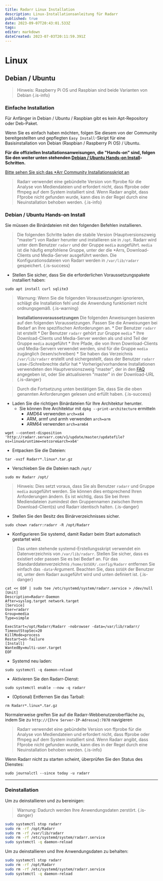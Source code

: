 ```yaml
---
title: Radarr Linux Installation
description: Linux-Installationsanleitung für Radarr
published: true
date: 2023-09-07T20:43:01.533Z
tags: 
editor: markdown
dateCreated: 2023-07-03T20:11:59.391Z
---
```


# Linux

## Debian / Ubuntu

> Hinweis: Raspberry Pi OS und Raspbian sind beide Varianten von Debian {.is-info}

### Einfache Installation

Für Anfänger in Debian / Ubuntu / Raspbian gibt es kein Apt-Repository oder Deb-Paket.

Wenn Sie es einfach haben möchten, folgen Sie diesem von der Community bereitgestellten und gepflegten `Easy Install`-Skript für eine Basisinstallation von Debian (Raspbian / Raspberry Pi OS) / Ubuntu.

**Für die offiziellen Installationsanweisungen, die "Hands-on" sind, folgen Sie den weiter unten stehenden [Debian / Ubuntu Hands-on Install](#debian-ubuntu-hands-on-install)-Schritten.**

[Bitte sehen Sie sich das \*Arr Community Installationsskript an](/install-script)

> Radarr verwendet eine gebündelte Version von ffprobe für die Analyse von Mediendateien und erfordert nicht, dass ffprobe oder ffmpeg auf dem System installiert sind. Wenn Radarr angibt, dass Ffprobe nicht gefunden wurde, kann dies in der Regel durch eine Neuinstallation behoben werden.
{.is-info}

### Debian / Ubuntu Hands-on Install

Sie müssen die Binärdateien mit den folgenden Befehlen installieren.

> Die folgenden Schritte laden die stabile Version (Hauptversionszweig "master") von Radarr herunter und installieren sie in `/opt`.
> Radarr wird unter dem Benutzer `radarr` und der Gruppe `media` ausgeführt. `media` ist die häufig empfohlene Gruppe, unter der die \*Arrs, Download-Clients und Media-Server ausgeführt werden.
> Die Konfigurationsdateien von Radarr werden in `/var/lib/radarr` gespeichert.
{.is-success}

- Stellen Sie sicher, dass Sie die erforderlichen Voraussetzungspakete installiert haben:

```shell
sudo apt install curl sqlite3
```

> Warnung: Wenn Sie die folgenden Voraussetzungen ignorieren, schlägt die Installation fehl und die Anwendung funktioniert nicht ordnungsgemäß. {.is-warning}

> **Installationsvoraussetzungen**
> Die folgenden Anweisungen basieren auf den folgenden Voraussetzungen. Passen Sie die Anweisungen bei Bedarf an Ihre spezifischen Anforderungen an.
> \* Der Benutzer `radarr` ist erstellt
> \* Der Benutzer `radarr` gehört zur Gruppe `media`
> \* Ihre Download-Clients und Media-Server werden als und sind Teil der Gruppe `media` ausgeführt
> \* Ihre Pfade, die von Ihren Download-Clients und Media-Servern verwendet werden, sind für die Gruppe `media` zugänglich (lesen/schreiben)
> \* Sie haben das Verzeichnis `/var/lib/radarr` erstellt und sichergestellt, dass der Benutzer `radarr` Lese-/Schreibrechte dafür hat
> \* Vorherige/vorhandene Installationen verwendeten den Hauptversionszweig "master", der in den [FAQ](/radarr/faq) angegeben ist, oder Sie aktualisieren "master" in der Download-URL
{.is-danger}

> Durch die Fortsetzung unten bestätigen Sie, dass Sie die oben genannten Anforderungen gelesen und erfüllt haben. {.is-success}

- Laden Sie die richtigen Binärdateien für Ihre Architektur herunter.
  - Sie können Ihre Architektur mit `dpkg --print-architecture` ermitteln
    - AMD64 verwenden `arch=x64`
    - ARM, armf und armh verwenden `arch=arm`
    - ARM64 verwenden `arch=arm64`

```shell
wget --content-disposition 'http://radarr.servarr.com/v1/update/master/updatefile?os=linux&runtime=netcore&arch=x64'
```

- Entpacken Sie die Dateien:

```shell
tar -xvzf Radarr*.linux*.tar.gz
```

- Verschieben Sie die Dateien nach `/opt/`

```shell
sudo mv Radarr /opt/
```

> Hinweis: Dies setzt voraus, dass Sie als Benutzer `radarr` und Gruppe `media` ausgeführt werden. Sie können dies entsprechend Ihren Anforderungen ändern. Es ist wichtig, dass Sie bei Ihren Mediendateien zumindest den Gruppennamen zwischen Ihrem Download-Client(s) und Radarr identisch halten.
{.is-danger}

- Stellen Sie den Besitz des Binärverzeichnisses sicher.

```shell  
sudo chown radarr:radarr -R /opt/Radarr
```

- Konfigurieren Sie systemd, damit Radarr beim Start automatisch gestartet wird.

> Das unten stehende systemd-Erstellungsskript verwendet ein Datenverzeichnis von `/var/lib/radarr`. Stellen Sie sicher, dass es existiert oder passen Sie es bei Bedarf an. Für das Standarddatenverzeichnis `/home/$USER/.config/Radarr` entfernen Sie einfach das `-data`-Argument. Beachten Sie, dass `$USER` der Benutzer ist, unter dem Radarr ausgeführt wird und unten definiert ist.
{.is-danger}

```shell
cat << EOF | sudo tee /etc/systemd/system/radarr.service > /dev/null
[Unit]
Description=Radarr-Daemon
After=syslog.target network.target
[Service]
User=radarr
Group=media
Type=simple

ExecStart=/opt/Radarr/Radarr -nobrowser -data=/var/lib/radarr/
TimeoutStopSec=20
KillMode=process
Restart=on-failure
[Install]
WantedBy=multi-user.target
EOF
```

- Systemd neu laden:

```shell
sudo systemctl -q daemon-reload
```

- Aktivieren Sie den Radarr-Dienst:

```shell
sudo systemctl enable --now -q radarr
```

- (Optional) Entfernen Sie das Tarball:

```shell
rm Radarr*.linux*.tar.gz
```

Normalerweise greifen Sie auf die Radarr-Webbenutzeroberfläche zu, indem Sie zu `http://{Ihre Server-IP-Adresse}:7878` navigieren

> Radarr verwendet eine gebündelte Version von ffprobe für die Analyse von Mediendateien und erfordert nicht, dass ffprobe oder ffmpeg auf dem System installiert sind. Wenn Radarr angibt, dass Ffprobe nicht gefunden wurde, kann dies in der Regel durch eine Neuinstallation behoben werden.
{.is-info}

Wenn Radarr nicht zu starten scheint, überprüfen Sie den Status des Dienstes:

```shell
sudo journalctl --since today -u radarr
```

---

### Deinstallation

Um zu deinstallieren und zu bereinigen:
> Warnung: Dadurch werden Ihre Anwendungsdaten zerstört. {.is-danger}

```bash
sudo systemctl stop radarr
sudo rm -rf /opt/Radarr
sudo rm -rf /var/lib/radarr
sudo rm -rf /etc/systemd/system/radarr.service
sudo systemctl -q daemon-reload
```

Um zu deinstallieren und Ihre Anwendungsdaten zu behalten:

```bash
sudo systemctl stop radarr
sudo rm -rf /opt/Radarr
sudo rm -rf /etc/systemd/system/radarr.service
sudo systemctl -q daemon-reload
```
